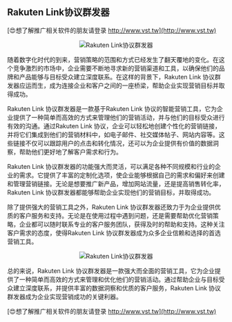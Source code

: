 ## **Rakuten Link协议群发器**

[😍想了解推广相关软件的朋友请登录 http://www.vst.tw](http://www.vst.tw)

 <center><img src="https://vst.tw/MP4/tuiguang/png/2.png" alt="Rakuten Link协议群发器"></center>

随着数字化时代的到来，营销策略的范围和方式已经发生了翻天覆地的变化。在这个竞争激烈的市场中，企业需要不断地寻求新的营销渠道和工具，以确保他们的品牌和产品能够与目标受众建立深度联系。在这样的背景下，Rakuten Link 协议群发器应运而生，成为连接企业和客户之间的一座桥梁，帮助企业实现营销目标并取得成功。

Rakuten Link 协议群发器是一款基于Rakuten Link 协议的智能营销工具，它为企业提供了一种简单而高效的方式来管理他们的营销活动，并与他们的目标受众进行有效的沟通。通过Rakuten Link 协议，企业可以轻松地创建个性化的营销链接，并将它们集成到他们的营销材料中，如电子邮件、社交媒体帖子、网站内容等。这些链接不仅可以跟踪用户的点击和转化情况，还可以为企业提供有价值的数据洞察，帮助他们更好地了解客户需求和行为。

Rakuten Link 协议群发器的功能强大而灵活，可以满足各种不同规模和行业的企业的需求。它提供了丰富的定制化选项，使企业能够根据自己的需求和偏好来创建和管理营销链接。无论是想要推广新产品，增加网站流量，还是提高销售转化率，Rakuten Link 协议群发器都能够帮助企业实现他们的营销目标，并取得成功。

除了提供强大的营销工具之外，Rakuten Link 协议群发器还致力于为企业提供优质的客户服务和支持。无论是在使用过程中遇到问题，还是需要帮助优化营销策略，企业都可以随时联系专业的客户服务团队，获得及时的帮助和支持。这种关注客户需求的态度，使得Rakuten Link 协议群发器成为众多企业信赖和选择的首选营销工具。

 <center><img src="https://vst.tw/MP4/tuiguang/png/2.png" alt="Rakuten Link协议群发器"></center>

总的来说，Rakuten Link 协议群发器是一款强大而全面的营销工具，它为企业提供了一种简单而高效的方式来管理和优化他们的营销活动。通过帮助企业与目标受众建立深度联系，并提供丰富的数据洞察和优质的客户服务，Rakuten Link 协议群发器成为企业实现营销成功的关键利器。

[😍想了解推广相关软件的朋友请登录 http://www.vst.tw](http://www.vst.tw)



